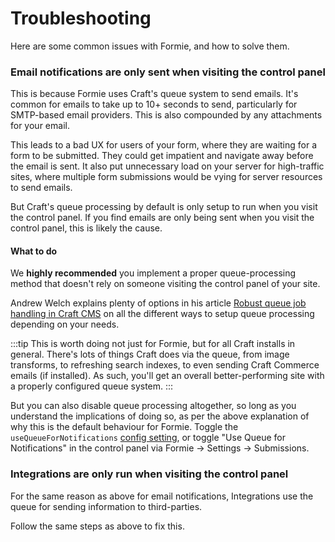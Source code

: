 # Troubleshooting
Here are some common issues with Formie, and how to solve them.

### Email notifications are only sent when visiting the control panel
This is because Formie uses Craft's queue system to send emails. It's common for emails to take up to 10+ seconds to send, particularly for SMTP-based email providers. This is also compounded by any attachments for your email. 

This leads to a bad UX for users of your form, where they are waiting for a form to be submitted. They could get impatient and navigate away before the email is sent. It also put unnecessary load on your server for high-traffic sites, where multiple form submissions would be vying for server resources to send emails. 

But Craft's queue processing by default is only setup to run when you visit the control panel. If you find emails are only being sent when you visit the control panel, this is likely the cause.

#### What to do
We **highly recommended** you implement a proper queue-processing method that doesn't rely on someone visiting the control panel of your site.

Andrew Welch explains plenty of options in his article [Robust queue job handling in Craft CMS](https://nystudio107.com/blog/robust-queue-job-handling-in-craft-cms) on all the different ways to setup queue processing depending on your needs.

:::tip
This is worth doing not just for Formie, but for all Craft installs in general. There's lots of things Craft does via the queue, from image transforms, to refreshing search indexes, to even sending Craft Commerce emails (if installed). As such, you'll get an overall better-performing site with a properly configured queue system.
:::

But you can also disable queue processing altogether, so long as you understand the implications of doing so, as per the above explanation of why this is the default behaviour for Formie. Toggle the `useQueueForNotifications` [config setting](docs:get-started/configuration), or toggle "Use Queue for Notifications" in the control panel via Formie → Settings → Submissions.

### Integrations are only run when visiting the control panel
For the same reason as above for email notifications, Integrations use the queue for sending information to third-parties.

Follow the same steps as above to fix this.